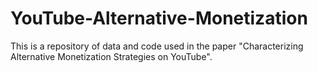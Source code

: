 # YouTube-Alternative-Monetization
This is a repository of data and code used in the paper "Characterizing Alternative Monetization Strategies on YouTube".
